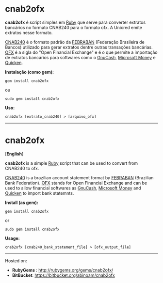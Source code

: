 
cnab2ofx 
========

**cnab2ofx** é script simples em [Ruby][1] que serve para converter extratos bancários no formato CNAB240 para o formato ofx.
A Unicred emite extratos nesse formato.

[CNAB240][2] é o formato padrão da [FEBRABAN][3] (Federação Brasileira de Bancos) utilizado para gerar extratos dentre outras transações bancárias.
[OFX][4] é a sigla do "Open Financial Exchange" e é o que permite a importação de extratos bancários para softwares como o  [GnuCash][5], [Microsoft Money][6] e [Quicken][7].

**Instalação (como gem):**

    gem install cnab2ofx

ou
    
    sudo gem install cnab2ofx


**Uso:**

    cnab2ofx [extrato_cnab240] > [arquivo_ofx]

---------------------------------------

cnab2ofx
========
[**English**]

**cnab2ofx** is a simple [Ruby][1] script that can be used to convert from CNAB240 to ofx.

[CNAB240][2] is a brazilian account statement format by [FEBRABAN][3] (Brazilian Bank Federation).
[OFX][4] stands for Open Financial Exchange and can be used to allow financial softwares as [GnuCash][5], [Microsoft Money][6] and [Quicken][7] to import bank statemnts.

**Install (as gem):**

    gem install cnab2ofx
    
or

    sudo gem install cnab2ofx


**Usage:**

    cnab2ofx [cnab240_bank_statement_file] > [ofx_output_file]

---------------------------------------

Hosted on:
* __RubyGems__ :  http://rubygems.org/gems/cnab2ofx/
* __BitBucket__:  https://bitbucket.org/abinoam/cnab2ofx


[1]: http://ruby-lang.org/ "Ruby Language"
[2]: http://www.febraban.org.br/Acervo1.asp?id_texto=717&id_pagina=173 "CNAB240"
[3]: http://www.febraban.org.br "Febraban"
[4]: http://www.ofx.net/ "Open Financial Exchange"
[5]: http://www.gnucash.org/ "GnuCash - Free Accounting Software"
[6]: http://support.microsoft.com/kb/2118008 "Microsoft Money"
[7]: http://quicken.intuit.com/ "Quicken"

